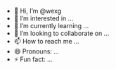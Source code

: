 - 👋 Hi, I’m @wexg
- 👀 I’m interested in ...
- 🌱 I’m currently learning ...
- 💞️ I’m looking to collaborate on ...
- 📫 How to reach me ...
- 😄 Pronouns: ...
- ⚡ Fun fact: ...

<!---
wexg/wexg is a ✨ special ✨ repository because its `README.md` (this file) appears on your GitHub profile.
You can click the Preview link to take a look at your changes.
--->
